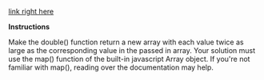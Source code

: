 [link right here](https://www.codewars.com/kata/use-map-to-double-the-values-in-an-array/train/javascript)

**Instructions**

Make the double() function return a new array with each value twice as large as the corresponding value in the passed in array. Your solution must use the map() function of the built-in javascript Array object. If you're not familiar with map(), reading over the documentation may help. 